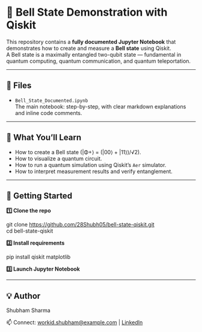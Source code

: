 # 🧩 Bell State Demonstration with Qiskit

This repository contains a **fully documented Jupyter Notebook** that demonstrates how to create and measure a **Bell state** using Qiskit.  
A Bell state is a maximally entangled two-qubit state — fundamental in quantum computing, quantum communication, and quantum teleportation.

---

## 📂 Files

- `Bell_State_Documented.ipynb`  
  The main notebook: step-by-step, with clear markdown explanations and inline code comments.

---

## 🧠 What You’ll Learn

- How to create a Bell state (|Φ+⟩ = (|00⟩ + |11⟩)/√2).
- How to visualize a quantum circuit.
- How to run a quantum simulation using Qiskit’s `Aer` simulator.
- How to interpret measurement results and verify entanglement.

---

## 🚀 Getting Started

**1️⃣ Clone the repo**

git clone https://github.com/28Shubh05/bell-state-qiskit.git  <br>
cd bell-state-qiskit

**2️⃣ Install requirements**

pip install qiskit matplotlib

**3️⃣ Launch Jupyter Notebook**

---

## 💡 Author

Shubham Sharma

📫 Connect: workid.shubham@example.com | [LinkedIn](https://www.linkedin.com/in/shubh01sharma)
